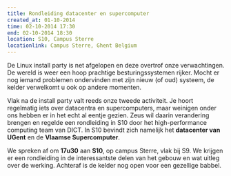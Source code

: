 ```yaml
---
title: Rondleiding datacenter en supercomputer
created_at: 01-10-2014
time: 02-10-2014 17:30
end: 02-10-2014 18:30
location: S10, Campus Sterre
locationlink: Campus Sterre, Ghent Belgium
---
```


De Linux install party is net afgelopen en deze overtrof onze verwachtingen. De wereld is weer een hoop prachtige besturingssystemen rijker. Mocht er nog iemand problemen ondervinden met zijn nieuw (of oud) systeem, de kelder verwelkomt u ook op andere momenten.

Vlak na de install party valt reeds onze tweede activiteit. Je hoort regelmatig iets over datacentra en supercomputers, maar weinigen onder ons hebben er in het echt al eentje gezien. Zeus wil daarin verandering brengen en regelde een rondleiding in S10 door het high-performance computing team van DICT. In S10 bevindt zich namelijk het **datacenter van UGent** en de **Vlaamse Supercomputer**.

We spreken af om **17u30** aan **S10**, op campus Sterre, vlak bij S9. We krijgen er een rondleiding in de interessantste delen van het gebouw en wat uitleg over de werking. Achteraf is de kelder nog open voor een gezellige babbel.
